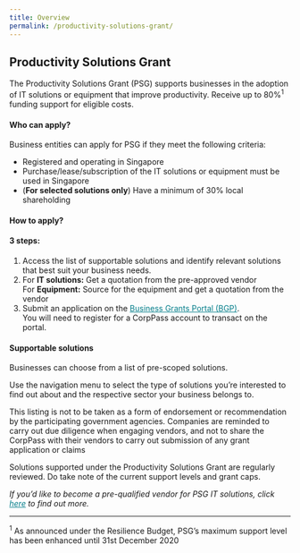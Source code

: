 ```yaml
---
title: Overview
permalink: /productivity-solutions-grant/
---
```


## Productivity Solutions Grant

The Productivity Solutions Grant (PSG) supports businesses in the adoption of IT solutions or equipment that improve productivity. Receive up to 80%<sup>1</sup> funding support for eligible costs.

#### Who can apply?

Business entities can apply for PSG if they meet the following criteria:

* Registered and operating in Singapore
* Purchase/lease/subscription of the IT solutions or equipment must be used in Singapore
* (**For selected solutions only**) Have a minimum of 30% local shareholding 

#### How to apply?

#### 3 steps:
1.	Access the list of supportable solutions and identify relevant solutions that best suit your business needs. 
2.	For **IT solutions:** Get a quotation from the pre-approved vendor
<br>For **Equipment:** Source for the equipment and get a quotation from the vendor
3.	Submit an application on the <a target="_blank" style="color:#037e8a" href="https://www.businessgrants.gov.sg/" >Business Grants Portal (BGP)</a>.
<br>You will need to register for a CorpPass account to transact on the portal.

#### Supportable solutions

Businesses can choose from a list of pre-scoped solutions. 

Use the navigation menu to select the type of solutions you’re interested to find out about and the respective sector your business belongs to.

This listing is not to be taken as a form of endorsement or recommendation by the participating government agencies. Companies are reminded to carry out due diligence when engaging vendors, and not to share the CorpPass with their vendors to carry out submission of any grant application or claims

Solutions supported under the Productivity Solutions Grant are regularly reviewed. Do take note of the current support levels and grant caps.

*If you’d like to become a pre-qualified vendor for PSG IT solutions, click <a target="_blank" style="color:#037e8a" href="https://www.imda.gov.sg/icmvendors" >here</a> to find out more.*

***

<sup>1</sup> As announced under the Resilience Budget, PSG’s maximum support level has been enhanced until 31st December 2020